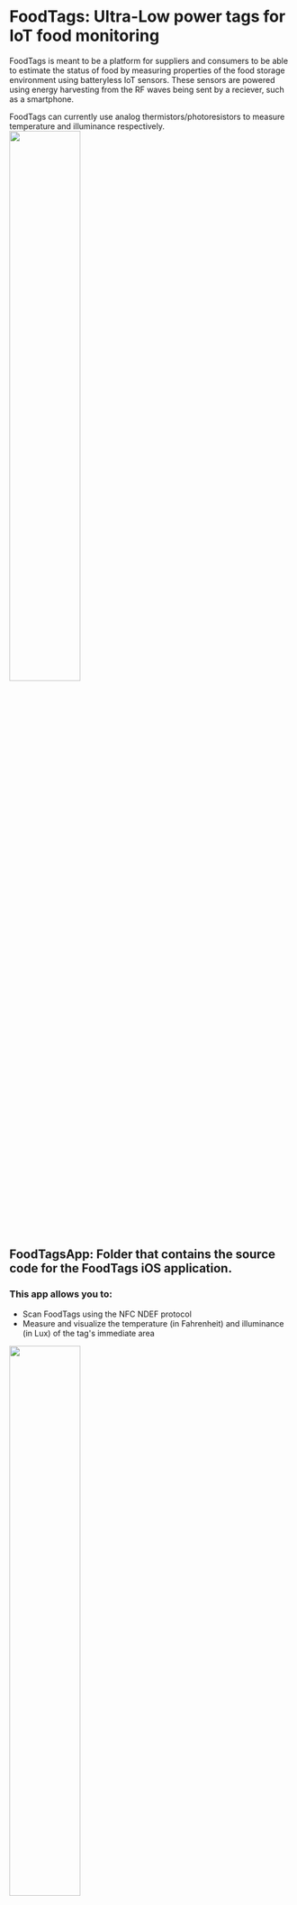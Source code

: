 # FoodTags: Ultra-Low power tags for IoT food monitoring

FoodTags is meant to be a platform for suppliers and consumers to be able to estimate the status of food by measuring properties of the food storage environment using batteryless IoT sensors. These sensors are powered using energy harvesting from the RF waves being sent by a reciever, such as a smartphone. 

FoodTags can currently use analog thermistors/photoresistors to measure temperature and illuminance respectively.
<img src="https://user-images.githubusercontent.com/6888483/114496734-963c7b80-9bee-11eb-9260-f660a7d02693.png" width="50%" height="50%">

## FoodTagsApp: Folder that contains the source code for the FoodTags iOS application.

### This app allows you to:
- Scan FoodTags using the NFC NDEF protocol
- Measure and visualize the temperature (in Fahrenheit) and illuminance (in Lux) of the tag's immediate area

<img src="https://user-images.githubusercontent.com/6888483/114378631-e61b3400-9b55-11eb-9812-6d40a019fdf4.PNG" width="50%" height="50%">

## FoodTagsHardware: Folder that contains the source code and hardware design files for the FoodTag itself.
### This includes:
- PCB and Circuit Schematics
- Embedded C code for the MSP430G2553 and RF430CL330H
- An alternative LTspice design for a low power (maximum current draw of 4.8 mA @ 3V) AM transmitter version of FoodTags with much lower BOM costs. This version outputs a ~15.6 MHz AM signal which is modulated using the output of the thermistor/photoresistor.

<img src="https://user-images.githubusercontent.com/6888483/114380420-106df100-9b58-11eb-8701-e8c3cd75c9e1.PNG" width="70%" height="70%">

## Main Contributors: Erik Coltey, Regina Monteavaro

